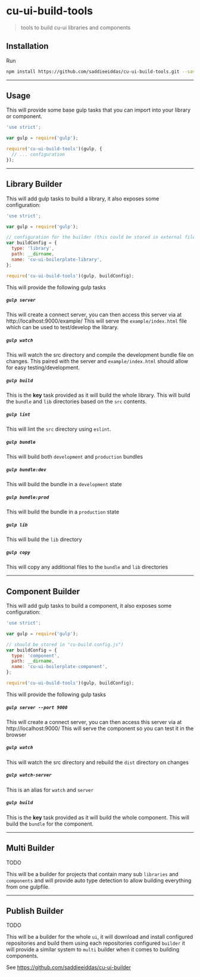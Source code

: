 cu-ui-build-tools
=================

> tools to build cu-ui libraries and components

Installation
------------

Run

```sh
npm install https://github.com/saddieeiddas/cu-ui-build-tools.git --save-dev
```

---

Usage
-----

This will provide some base gulp tasks that you can import into your library or component.

```js
'use strict';

var gulp = require('gulp');

require('cu-ui-build-tools')(gulp, {
  // ... configuration
});
```

---

Library Builder
---------------

This will add gulp tasks to build a library, it also exposes some configuration:

```js
'use strict';

var gulp = require('gulp');

// configuration for the builder (this could be stored in external file/module like "cu-build.config.js")
var buildConfig = {
  type: 'library',
  path: __dirname,
  name: 'cu-ui-boilerplate-library',
};

require('cu-ui-build-tools')(gulp, buildConfig);
```

This will provide the following gulp tasks

##### `gulp server`
This will create a connect server, you can then access this server via at http://localhost:9000/example/
This will serve the `example/index.html` file which can be used to test/develop the library.

##### `gulp watch`
This will watch the src directory and compile the development bundle file on changes.
This paired with the server and `example/index.html` should allow for easy testing/development.

##### `gulp build`
This is the **key** task provided as it will build the whole library.
This will build the `bundle` and `lib` directories based on the `src` contents.

##### `gulp lint`
This will lint the `src` directory using `eslint`.

##### `gulp bundle`
This will build both `development` and `production` bundles

##### `gulp bundle:dev`
This will build the bundle in a `development` state

##### `gulp bundle:prod`
This will build the bundle in a `production` state

##### `gulp lib`
This will build the `lib` directory

##### `gulp copy`
This will copy any additional files to the `bundle` and `lib` directories

---

Component Builder
-----------------

This will add gulp tasks to build a component, it also exposes some configuration:

```js
'use strict';

var gulp = require('gulp');

// should be stored in "cu-build.config.js")
var buildConfig = {
  type: 'component',
  path: __dirname,
  name: 'cu-ui-boilerplate-component',
};

require('cu-ui-build-tools')(gulp, buildConfig);
```

This will provide the following gulp tasks

##### `gulp server --port 9000`
This will create a connect server, you can then access this server via at http://localhost:9000/
This will serve the component so you can test it in the browser

##### `gulp watch`
This will watch the src directory and rebuild the `dist` directory on changes

##### `gulp watch-server`
This is an alias for `watch` and `server`

##### `gulp build`
This is the **key** task provided as it will build the whole component.
This will build the `bundle` for the component.


---

Multi Builder
-------------

TODO

This will be a builder for projects that contain many sub `libraries` and `components` and will provide auto type detection
to allow building everything from one gulpfile.

---

Publish Builder
---------------

TODO

This will be a builder for the whole `ui`, it will download and install configured repositories and build them using each
repositories configured `builder` it will provide a similar system to `multi` builder when it comes to building components.

See https://github.com/saddieeiddas/cu-ui-builder
